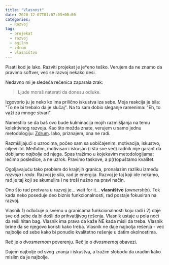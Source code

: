 ```yaml
---
title: "Vlasnost"
date: 2020-12-07T01:07:03+00:00
categories:
  - Razvoj
tag:
  - projekat
  - razvoj
  - agilno
  - zdrum
  - vlasništvo
---
```


Pisati kod je lako. Razviti projekat je je\*eno teško. Verujem da ne znamo da pravimo softver, već se razvoj nekako desi.

<!--more-->

Nedavno mi je sledeća rečenica zaparala zrak:

> Ljude moraš naterati da donesu odluke.

Izgovorio ju je neko ko ima prilično iskustva iza sebe. Moja reakcija je bila: "To ne bi trebalo da je slučaj". Na to sam dobio sleganje ramenima: "Eh, to važi za mnoge stvari".

Namestilo se da baš ovo bude kulminacija mojih razmišljanja na temu kolektivnog razvoja. Kao što možda znate, verujem u samo jednu metodologiju: [Zdrum](https://oblac.rs/zdrum-uzvraca-udarac/). Iako, priznajem, ona ne radi.

Razmišljajući o uzrocima, počeo sam sa uobičajenim: motivacija, iskustvo, ciljevi itd. Međutim, motivisan i iskusan (i šta sve već) radnik nije garant da dobijamo _najbolje_ od njega. Spas tražimo u kojekavim metodologijama; lečimo posledice, a ne uzrok. Pravimo taskove, a p(r)opuštamo kvalitet.

Ogoljavajuću tako problem do krajnjih granica, pronalazim razliku između _razvoja_ i _rada_. Razvoj je sila, rad je energija. Razvoj je taj koji ide nekamo, rad je taj koji se akumulira i ne troši nužno na pravi način.

Ono što rad pretvara u razvoj je... wait for it... **vlasništvo** (_ownership_). Tek kada neko poseduje deo biznis funkcionalnosti, rad postaje fokusiran na razvoj.

Vlasnik 1) odlučuje o svemu u granicama funkcionalnosti koju radi i 2) daje sve od sebe da bi došli do prihvatljivog rešenja. Vlasnik ustaje u pola noći da reši hitan bag. Vlasnik ima prava da kaže NE kada misli da treba. Vlasnik brine da se njegovo koristi kako treba. Vlasnik ne daje najbolja rešenja - već najbolje od sebe kako bi ponudio kvalitetno rešenje u datim okolnostima.

Reč je o _dvosmernom_ poverenju. Reč je o _dvosmernoj_ obavezi.

Dajem najbolje od svog znanja i iskustva, a tražim slobodu da uradim kako mislim da je najbolje.
